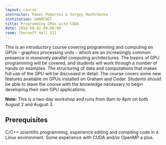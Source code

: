 ```yaml
---
layout: course
instructor: Pawel Pomorski & Sergey Mashchenko
institution: SHARCNET
title: Programming GPUs with CUDA
date: 2018-08-02 09:00:00
room: Chernoff Hall 211
---
```


This is an introductory course covering programming and computing on GPUs -
graphics processing units - which are an increasingly common presence in
massively parallel computing architectures. The basics of GPU programming will
be covered, and students will work through a number of hands on examples. The
structuring of data and computations that makes full use of the GPU will be
discussed in detail. The course covers some new features available on GPUs
installed on Graham and Cedar. Students should be able to leave the course with
the knowledge necessary to begin developing their own GPU applications.

**Note:** This is a two-day workshop and runs from 9am to 4pm on both August 2 and August 3.

## Prerequisites

C/C++ scientific programming, experience editing and compiling code in a Linux
environment. Some experience with CUDA and/or OpenMP a plus.
